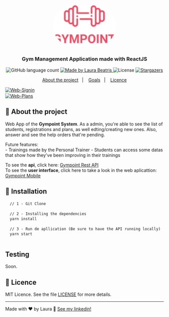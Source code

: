 <h1 align="center">
  <img alt="Gympoint" title="Gympoint" src=".github/logo.png" width="200px" style="border-radius:100px"/>
</h1>

<h3 align="center">
  Gym Management Application made with ReactJS
</h3>


<p align="center">
  <img alt="GitHub language count" src="https://img.shields.io/github/languages/count/LauraBeatris/gympoint-web?color=%23EE4D64">

  <a href="https://www.linkedin.com/in/laurabeatris/">
    <img alt="Made by Laura Beatris" src="https://img.shields.io/badge/made%20by-laurabeatris-%23EE4D64">
  </a>

  <img alt="License" src="https://img.shields.io/badge/licence-MIT-%23EE4D64">

  <a href="https://github.com/LauraBeatris/projects_store/stargazers">
    <img alt="Stargazers" src="https://img.shields.io/github/stars/LauraBeatris/gympoint-web?color=%23EE4D64">
  </a>
</p>

<p align="center">
  <a href="#rocket-about-the-project">About the project</a>&nbsp;&nbsp;&nbsp;|&nbsp;&nbsp;&nbsp;
  <a href="#ballot_box_with_check-goals">Goals</a>&nbsp;&nbsp;&nbsp;|&nbsp;&nbsp;&nbsp;
  <a href="#memo-licence">Licence</a>
</p>

<a href="https://ibb.co/3yn1tVZ"><img align="center" width="100" height="100" src="https://i.ibb.co/tM9Bynr/Web-Signin.png" alt="Web-Signin" border="0"></a>
<br>
<a align="center" href="https://ibb.co/8dBBLPW"><img align="center" width="100" height="100" src="https://i.ibb.co/gP77Lt5/Web-Plans.png" alt="Web-Plans" border="0"></a>

## :rocket: About the project
  Web App of the **Gympoint System**. As a admin, you're able to see the list of students, registrations and plans, as well edting/creating new ones. Also, answer and see the help orders that're pending. 
  
  Future features: 
  <br>
    - Trainings made by the Personal Trainer
    - Students can access some datas that show how they've been improving in their trainings
 
 To see the **api**, click here: [Gympoint Rest API](https://github.com/LauraBeatris/gympoint-api)
 <br>
  To see the **user interface**, click here to take a look in the web aplicattion: [Gympoint Mobile](https://github.com/LauraBeatris/gympoint-mobile)

## :rocket: Installation 

```   
  // 1 - Git Clone
  
  // 2 - Installing the dependencies
  yarn install
  
  // 3 - Run de apllication (Be sure to have the API running locally)
  yarn start
  
```

## Testing 
Soon.


## :memo: Licence

MIT Licence. See the file [LICENSE](LICENSE.md) for more details.

---

Made with ♥ by Laura :wave: [See my linkedin!](https://www.linkedin.com/in/laurabeatris/)
